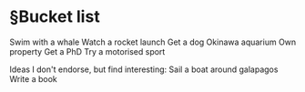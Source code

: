 # §Bucket list
Swim with a whale
Watch a rocket launch
Get a dog
Okinawa aquarium
Own property
Get a PhD
Try a motorised sport

Ideas I don't endorse, but find interesting:
Sail a boat around galapagos
Write a book

<!-- #Work -->

<!-- {BearID:1C379DA6-D1FF-448E-9C61-F0EDA4505C7D-15756-0000130B883D4CC0} -->
